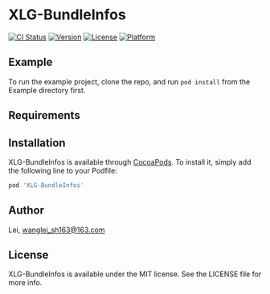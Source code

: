 # XLG-BundleInfos

[![CI Status](https://img.shields.io/travis/Lei/XLG-BundleInfos.svg?style=flat)](https://travis-ci.org/Lei/XLG-BundleInfos)
[![Version](https://img.shields.io/cocoapods/v/XLG-BundleInfos.svg?style=flat)](https://cocoapods.org/pods/XLG-BundleInfos)
[![License](https://img.shields.io/cocoapods/l/XLG-BundleInfos.svg?style=flat)](https://cocoapods.org/pods/XLG-BundleInfos)
[![Platform](https://img.shields.io/cocoapods/p/XLG-BundleInfos.svg?style=flat)](https://cocoapods.org/pods/XLG-BundleInfos)

## Example

To run the example project, clone the repo, and run `pod install` from the Example directory first.

## Requirements

## Installation

XLG-BundleInfos is available through [CocoaPods](https://cocoapods.org). To install
it, simply add the following line to your Podfile:

```ruby
pod 'XLG-BundleInfos'
```

## Author

Lei, wanglei_sh163@163.com

## License

XLG-BundleInfos is available under the MIT license. See the LICENSE file for more info.

